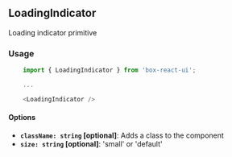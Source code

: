## LoadingIndicator

Loading indicator primitive

### Usage
```js
    import { LoadingIndicator } from 'box-react-ui';

    ...

    <LoadingIndicator />
```

#### Options
- **`className: string` [optional]**: Adds a class to the component
- **`size: string` [optional]**: 'small' or 'default'
